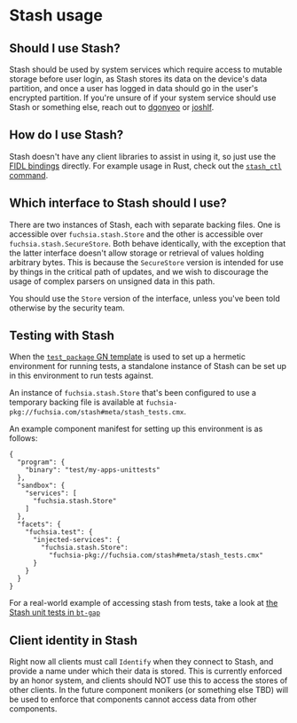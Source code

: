# Stash usage

## Should I use Stash?

Stash should be used by system services which require access to mutable storage
before user login, as Stash stores its data on the device's data partition, and
once a user has logged in data should go in the user's encrypted partition. If
you're unsure of if your system service should use Stash or something else,
reach out to [dgonyeo][dgonyeo] or [joshlf][joshlf].

## How do I use Stash?

Stash doesn't have any client libraries to assist in using it, so just use the
[FIDL bindings][fidl] directly. For example usage in Rust, check out the
[`stash_ctl` command][stash_ctl].

## Which interface to Stash should I use?

There are two instances of Stash, each with separate backing files. One is
accessible over `fuchsia.stash.Store` and the other is accessible over
`fuchsia.stash.SecureStore`. Both behave identically, with the exception that
the latter interface doesn't allow storage or retrieval of values holding
arbitrary bytes. This is because the `SecureStore` version is intended for use
by things in the critical path of updates, and we wish to discourage the usage
of complex parsers on unsigned data in this path.

You should use the `Store` version of the interface, unless you've been told
otherwise by the security team.

## Testing with Stash

When the [`test_package` GN template][test_package] is used to set up a hermetic
environment for running tests, a standalone instance of Stash can be set up in
this environment to run tests against. 

An instance of `fuchsia.stash.Store` that's been configured to use a temporary
backing file is available at
`fuchsia-pkg://fuchsia.com/stash#meta/stash_tests.cmx`.

An example component manifest for setting up this environment is as follows:

```
{
  "program": {
    "binary": "test/my-apps-unittests"
  },
  "sandbox": {
    "services": [
      "fuchsia.stash.Store"
    ]
  },
  "facets": {
    "fuchsia.test": {
      "injected-services": {
        "fuchsia.stash.Store":
          "fuchsia-pkg://fuchsia.com/stash#meta/stash_tests.cmx"
      }
    }
  }
}
```

For a real-world example of accessing stash from tests, take a look at [the
Stash unit tests in `bt-gap`][stash.rs]

## Client identity in Stash

Right now all clients must call `Identify` when they connect to Stash, and
provide a name under which their data is stored. This is currently enforced by
an honor system, and clients should NOT use this to access the stores of other
clients. In the future component monikers (or something else TBD) will be used
to enforce that components cannot access data from other components.

[fidl]: ../../public/fidl/fuchsia.stash/stash.fidl
[stash_ctl]: ../stash_ctl
[dgonyeo]: mailto:dgonyeo@google.com
[joshlf]: mailto:joshlf@google.com
[test_package]: /docs/development/tests/test_component.md
[stash.rs]: ../bluetooth/bt-gap/src/store/stash.rs
